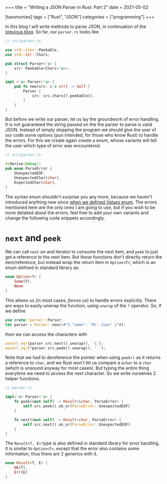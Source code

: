 +++
title = "Writing a JSON Parser in Rust: Part 2"
date = 2021-05-02

[taxonomies]
tags = ["Rust", "JSON"]
categories = ["programming"]
+++

In this blog I will write methods to parse JSON, in continuation of the [previous blog][Part 1]. So far, our `parser.rs` looks like

```rust
// src/parser.rs

use std::iter::Peekable;
use std::str::Chars;

pub struct Parser<'a> {
    src: Peekable<Chars<'a>>,
}

impl <'a> Parser<'a> {
    pub fn new(src: &'a str) -> Self {
        Parser {
            src: src.chars().peekable(),
        }
    }
}
```

But before we write our parser, let us lay the groundwork of error handling. It is not guaranteed the string passed on the the parser to parse is valid JSON. Instead of simply stopping the program we should give the user of our code some options (pun intended, for those who know Rust) to handle the errors. For this we create again create a enum, whose variants will tell the user which type of error was encountered.

```rust
// src/parser.rs

#[derive(Debug)]
pub enum ParseError {
    UnexpectedEOF,
    UnexpectedChar(char),
    ExpectedChar(char),
}
```

The syntax enum shouldn't surprise you any more, because we haven't introduced anything new since [when we defined Values enum][Part 1 Values enum]. The errors mentioned here are the only ones I am going to use, but if you wish to be more detailed about the errors, feel free to add your own variants and change the following code snippets accordingly.

# `next` and `peek`

We can call `next` on and iterator to consume the next item, and `peek` to just get a reference to the next item. But these functions don't directly return the item/reference, but instead wrap the return item in `Option<T>`, which is an enum defined in standard library as:

```rust
enum Option<T> {
	Some(T),
	None
}
```

This allows us (in most cases, *forces* us) to handle errors explicitly. There are ways to easily unwrap the function, using `unwrap` of the `?` operator. So, if we define

```rust
use crate::parser::Parser;
let parser = Parser::new(r#"{ "name": "Mr. Json" }"#);
```

then we can access the characters with
```rust
assert_eq!(parser.src.next().unwrap(), '{');
assert_eq!(*parser.src.peek().unwrap(), ' ');
```

Note that we had to dereference the pointer when using `peek()` as it returns a reference to `char`, and we Rust won't let us compare a `&char` to a `char` (which is unsound anyway for most cases). But typing the entire thing everytime we need to access the next character. So we write ourselves 2 helper functions.

```rust
// parser.rs

impl<'a> Parser<'a> {
    fn peek(&mut self) -> Result<&char, ParseError> {
        self.src.peek().ok_or(ParseError::UnexpectedEOF)
    }

    fn next(&mut self) -> Result<char, ParseError> {
        self.src.next().ok_or(ParseError::UnexpectedEOF)
    }
}
```

The `Result<T, E>` type is also defined in standard library for error handling. It is similar to `Option<T>`, except that the error also contains some information, thus there are 2 generics with it.

```rust
enum Result<T, E> {
	Ok(T),
	Err(E)
}
```


[Part 1]: https://abhikjain360.github.io/writing-a-json-parser-in-rust-part-1/
[Part 1 Values enum]: https://abhikjain360.github.io/writing-a-json-parser-in-rust-part-1/#value-enum
